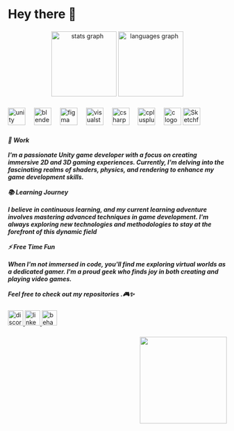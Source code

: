 <h1 align="left">Hey there 👋</h1>

###

<div align="center">
  <img src="https://github-readme-stats.vercel.app/api?username=M3go2&hide_title=false&hide_rank=false&show_icons=true&include_all_commits=true&count_private=true&disable_animations=false&theme=dracula&locale=en&hide_border=false" height="150" alt="stats graph"  />
  <img src="https://github-readme-stats.vercel.app/api/top-langs?username=M3go2&locale=en&hide_title=false&layout=compact&card_width=320&langs_count=5&theme=dracula&hide_border=false" height="150" alt="languages graph"  />
</div>

###

<div align="left">
  <img src="https://cdn.jsdelivr.net/gh/devicons/devicon/icons/unity/unity-original.svg" height="40" alt="unity logo"  />
  <img width="12" />
  <img src="https://cdn.jsdelivr.net/gh/devicons/devicon/icons/blender/blender-original.svg" height="40" alt="blender logo"  />
  <img width="12" />
  <img src="https://cdn.jsdelivr.net/gh/devicons/devicon/icons/figma/figma-original.svg" height="40" alt="figma logo"  />
  <img width="12" />
  <img src="https://cdn.jsdelivr.net/gh/devicons/devicon/icons/visualstudio/visualstudio-plain.svg" height="40" alt="visualstudio logo"  />
  <img width="12" />
  <img src="https://cdn.jsdelivr.net/gh/devicons/devicon/icons/csharp/csharp-original.svg" height="40" alt="csharp logo"  />
  <img width="12" />
  <img src="https://cdn.jsdelivr.net/gh/devicons/devicon/icons/cplusplus/cplusplus-original.svg" height="40" alt="cplusplus logo"  />
  <img width="12" />
  <img src="https://cdn.jsdelivr.net/gh/devicons/devicon/icons/c/c-original.svg" height="40" alt="c logo"  />
    <a href="https://sketchfab.com/mego3g"><img src="C:\Users\dell.000\Downloads\a81e1fd93fc053fed8a5f56640f886f8-v2.png" height="40" alt="Sketchfab logo"></a>

  
</div>

###

<h5 align="left">🔭 Work<br><br>I'm a passionate Unity game developer with a focus on creating immersive 2D and 3D gaming experiences. Currently, I'm delving into the fascinating realms of shaders, physics, and rendering to enhance my game development skills.<br><br>📚 Learning Journey<br><br>I believe in continuous learning, and my current learning adventure involves mastering advanced techniques in game development. I'm always exploring new technologies and methodologies to stay at the forefront of this dynamic field<br><br>⚡ Free Time Fun<br><br>When I'm not immersed in code, you'll find me exploring virtual worlds as a dedicated gamer. I'm a proud geek who finds joy in both creating and playing video games.<br><br>Feel free to check out my repositories .🎮✨</h5>

###

<div align="left">
  <a href="discordapp.com/users/319319744576487434" target="_blank">
    <img src="https://img.shields.io/static/v1?message=Discord&logo=discord&label=&color=7289DA&logoColor=white&labelColor=&style=for-the-badge" height="35" alt="discord logo"  />
  </a>
  <a href="https://www.linkedin.com/in/mohamed-abdelmegid-0ba3b11a2/" target="_blank">
    <img src="https://img.shields.io/static/v1?message=LinkedIn&logo=linkedin&label=&color=0077B5&logoColor=white&labelColor=&style=for-the-badge" height="35" alt="linkedin logo"  />
  </a>
  <a href="https://www.behance.net/imfrag" target="_blank">
    <img src="https://img.shields.io/static/v1?message=Behance&logo=behance&label=&color=1769ff&logoColor=white&labelColor=&style=for-the-badge" height="35" alt="behance logo"  />
  </a>
</div>

###

<img align="right" height="200" src="https://gifdb.com/images/high/lofi-rooftop-study-night-chill-lqcvkej9ymld5zbv.gif"  />

###
